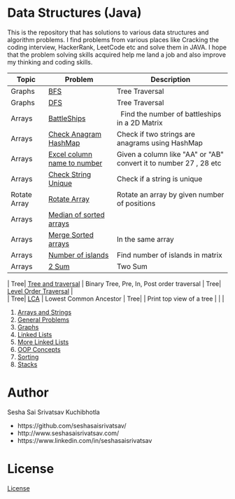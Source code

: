 <h1>Data Structures (Java)</h1>
<p>
  This is the repository that has solutions to various data structures and algorithm problems. I find problems from various places like Cracking the coding interview, HackerRank, LeetCode etc and solve them in JAVA.
  I hope that the problem solving skills acquired help me land a job and also improve my thinking and coding skills.
</p>


 | Topic | Problem |Description
| ------------- | ------------- | ------------- |
| Graphs  | <a href="https://github.com/seshasaisrivatsav/data-structures-java/blob/master/src/BFS/BFS.java">BFS</a> | Tree Traversal 
| Graphs  | <a href="https://github.com/seshasaisrivatsav/data-structures-java/blob/master/src/DFS/DFS.java">DFS</a>  | Tree Traversal 
| Arrays | <a href="https://github.com/seshasaisrivatsav/data-structures-java/blob/master/src/arraysAndStrings/BattleShipInMatrix.java">BattleShips</a> |   Find the number of battleships in a 2D Matrix 
| Arrays | <a href="https://github.com/seshasaisrivatsav/data-structures-java/blob/master/src/arraysAndStrings/CheckAnagramHashMap.java">Check Anagram HashMap</a> | Check if two strings are anagrams using HashMap
| Arrays | <a href="https://github.com/seshasaisrivatsav/data-structures-java/blob/master/src/arraysAndStrings/ConvertLettersToNumbersLikeExcel.java">Excel column name to number</a> |  Given a column like "AA" or "AB" convert it to number 27 , 28 etc
| Arrays| <a href="https://github.com/seshasaisrivatsav/data-structures-java/blob/master/src/arraysAndStrings/IsUniqueString.java">Check String Unique</a> |  Check if a string is unique
| Rotate Array| <a href="https://github.com/seshasaisrivatsav/data-structures-java/blob/master/src/arraysAndStrings/LeftRotate.java">Rotate Array</a> | Rotate an array by given number of positions
| Arrays| <a href="https://github.com/seshasaisrivatsav/data-structures-java/blob/master/src/arraysAndStrings/MedianOfSortedArrays.java">Median of sorted arrays</a> |  
| Arrays| <a href="https://github.com/seshasaisrivatsav/data-structures-java/blob/master/src/arraysAndStrings/MergeTwoArraysInSameArray.java">Merge Sorted arrays</a> |  In the same array
| Arrays| <a href="https://github.com/seshasaisrivatsav/data-structures-java/blob/master/src/arraysAndStrings/NumberOfIslands.java">Number of islands</a> |  Find number of islands in matrix
| Arrays| <a href="https://github.com/seshasaisrivatsav/data-structures-java/blob/master/src/arraysAndStrings/TwoSum.java">2 Sum</a> | Two Sum


| Tree| <a href="https://github.com/seshasaisrivatsav/data-structures-java/blob/master/src/trees/BinaryTree.java">Tree and traversal</a> |  Binary Tree, Pre, In, Post order traversal
| Tree| <a href="https://github.com/seshasaisrivatsav/data-structures-java/blob/master/src/trees/LevelOrderTraversal.java">Level Order Traversal</a> |  
| Tree| <a href="https://github.com/seshasaisrivatsav/data-structures-java/blob/master/src/trees/LowestCommonAncestor.java">LCA</a> |  Lowest Common Ancestor
| Tree| <a href="https://github.com/seshasaisrivatsav/data-structures-java/blob/master/src/trees/PrintTopViewOfTree.java"></a> |  Print top view of a tree
| | <a href=""></a> |  


<ol>

<li><a href="https://github.com/seshasaisrivatsav/data-structures-java/tree/master/src/arraysAndStrings"> Arrays and Strings </a></li>
   
  
  
<li><a href="https://github.com/seshasaisrivatsav/data-structures-java/tree/master/src/general">General Problems </a></li>


<li><a href="https://github.com/seshasaisrivatsav/data-structures-java/tree/master/src/graphs">Graphs </a></li>


<li><a href="https://github.com/seshasaisrivatsav/data-structures-java/tree/master/src/linkedLists">Linked Lists </a></li>


<li><a href="https://github.com/seshasaisrivatsav/data-structures-java/tree/master/src/newLinkedLists">More Linked Lists </a></li>


<li><a href="https://github.com/seshasaisrivatsav/data-structures-java/tree/master/src/oopsConcepts">OOP Concepts </a></li>


<li><a href="https://github.com/seshasaisrivatsav/data-structures-java/tree/master/src/sorting">Sorting </a></li>


<li><a href="https://github.com/seshasaisrivatsav/data-structures-java/tree/master/src/stacks">Stacks </a></li>
</ol>
  
  
 
<h1>Author</h1>
<p>Sesha Sai Srivatsav Kuchibhotla</p>
<ul>
  <li>https://github.com/seshasaisrivatsav/</li>
  <li>http://www.seshasaisrivatsav.com/</li>
  <li>https://www.linkedin.com/in/seshasaisrivatsav</li>
</ul>





<h1>License</h1>
<p><a href="https://github.com/seshasaisrivatsav/srivatsav-resume/blob/master/LICENSE">License</a></p>
